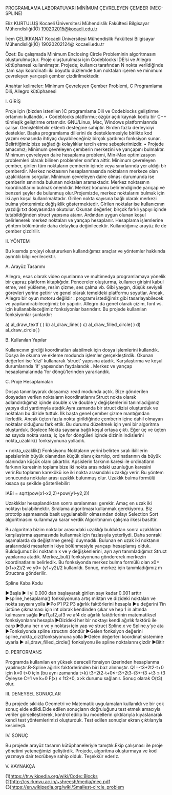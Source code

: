 PROGRAMLAMA LABORATUVARI MİNİMUM ÇEVRELEYEN ÇEMBER (MEC-SPLINE)

                           
  Eliz KURTULUŞ
Kocaeli Üniversitesi
Mühendislik Fakültesi
Bilgisayar Mühendisliği(İÖ)
190202015@kocaeli.edu.tr


İrem ÇELİKKANAT
Kocaeli Üniversitesi
Mühendislik Fakültesi
Bilgisayar Mühendisliği(İÖ)
19020202124@ kocaeli.edu.tr


Özet: Bu çalışmada Minimum Enclosing Circle Probleminin algoritmasını oluşturulmuştur. Proje oluşturulması için Codeblocks IDE’si ve Allegro kütüphanesi kullanılmıştır. Projede; kullanıcı tarafından N nokta verildiğinde ,tam sayı koordinatlı iki boyutlu düzlemde tüm noktaları içeren ve minimum çevreleyen yarıçaplı çember çizdirilmektedir.

Anahtar kelimeler: Minimum Çevreleyen Çember Problemi, C Programlama Dili, Allegro kütüphanesi

I.	                GİRİŞ

Proje için (bizden istenilen )C programlama Dili ve Codeblocks geliştirme ortamını kullandık.
•	Codeblocks platformu; özgür açık kaynak kodlu bir C++ tümleşik geliştirme ortamıdır. GNU/Linux, Mac, Windows platformlarında çalışır. Genişletilebilir eklenti desteğine sahiptir. Birden fazla derleyiciyi destekler. Başka programlama dillerini de desteklemesiyle birlikte kod yazımı esnasında ihtiyaç duyabileceğiniz birçok yardımcı fonksiyon sunar. Belirttiğimiz bize sağladığı kolaylıklar tercih etme sebeplerimizdir.
•	Projede amacımız; Minimum çevreleyen çemberin merkezini ve yarıçapını bulmaktır. Minimum çevreleyen daire hesaplama problemi, Min-Max optimizasyon  problemleri olarak bilinen problemler sınıfına aittir. Minimum çevreleyen çember, girilen tüm noktaların çemberin içinde veya sınırlarında yer aldığı bir çemberdir. Merkez noktasının hesaplanmasında noktaların merkeze olan uzaklıklarını sorgular. Minimum çevreleyen daire olması durumunda ise çemberin sınırında bulunan noktaları aramaktadır. Merkez noktasının koordinatlarını bulmak önemlidir. Merkez konumu belirlendiğinde yarıçap ve benzeri şeyler de bulunmuş olur.Projemizde, merkez noktalarını bulmak için iki ayrı koşul kullanılmaktadır. Girilen nokta sayısına bağlı olarak merkezi bulma yöntemimiz değişiklik göstermektedir. Girilen noktalar ise kullanıcının yazdığı txt dosyasından okutulur. Okunan değerler, birçok farklı yapıyı içinde tutabildiğinden struct yapısına atanır. Ardından uygun olunan koşul belirlenerek merkez noktaları ve yarıçap hesaplanır. Hesaplama işlemlerine yöntem bölümünde daha detaylıca değinilecektir. Kullandığımız  arayüz ile de çember çizdirilir.


II.	             YÖNTEM

Bu kısımda projeyi oluştururken kullandığımız araçlar ve yöntemler hakkında ayrıntılı bilgi verilecektir.

A.	Arayüz Tasarımı

Allegro, esas olarak video oyunlarına ve multimedya programlamaya yönelik bir çapraz platform kitaplığıdır. Pencereler oluşturma, kullanıcı girişini kabul etme, veri yükleme, resim çizme, ses çalma vb. Gibi yaygın, düşük seviyeli görevleri yerine getirir ve genel olarak temeldeki platformu soyutlar. Ancak, Allegro bir oyun motoru değildir : programı istediğimiz gibi tasarlayabilecek ve yapılandırabileceğimiz bir yapıdır. Allegro da genel olarak çizim, font vs. için kullanabileceğimiz fonksiyonlar barındırır. Bu projede kullanılan fonksiyonlar şunlardır:

a)	al_draw_textf ( )
b)	al_draw_line( )
c)	al_draw_filled_circle( )
d)	al_draw_circle( )

B.	Kullanılan Yapılar

Kullanıcının girdiği koordinatları alabilmek için dosya işlemlerini kullandık. Dosya ile okuma ve ekleme modunda işlemler gerçekleştirdik. Okunan değerleri ise ‘dizi’ kullanarak ‘struct’ yapısına atadık. Karşılaştırma ve koşul durumlarında ‘if’ yapısından faydalandık . Merkez ve yarıçap hesaplamalarında ‘for döngü’lerinden yararlandık.

C.	Proje Hesaplamaları

Dosya tanımlayarak dosyamızı read modunda açtık. Bize gönderilen dosyadan verilen noktaların koordinatlarını Struct nokta olarak adlandırdığımız içinde double x ve double y değişkenlerini tanımladığımız yapıya dizi yardımıyla atadık.Aynı zamanda bir struct dizisi oluşturduk ve noktaları bu dizide tuttuk. İlk başta genel çember çizme mantığından ilerledik. Ancak üçten fazla nokta girildiğinde çemberin içine dahil olmayan noktalar olduğunu fark ettik. Bu durumu düzeltmek için yeni bir algoritma oluşturduk. Böylece Nokta sayısına bağlı koşul ortaya çıktı. Eğer üç ve üçten az sayıda nokta varsa;  iç içe for döngüleri içinde dizinin indislerini nokta_uzaklik() fonksiyonuna yolladık.

•	nokta_uzaklik() Fonksiyonu
 Noktaların yerini belirten sıralı ikililerin   apsislerinin büyük olanından küçük olanı çıkartılıp, ordinatlarının da büyük olanından küçük olanı çıkartılır. Apsislerin farkının karesi ile ordinatların farkının karesinin toplamı bize iki nokta arasındaki uzunluğun karesini verir.Bu toplamın karekökü ise iki nokta arasındaki uzaklığı verir. Bu yöntem sonucunda noktalar arası uzaklık bulunmuş olur. Uzaklık bulma formülü kısaca şu şekilde gösterilebilir:

IABI = sqrt(pow(x1-x2,2)+pow(y1-y2,2))

Uzaklıklar hesaplandıktan sonra sıralanması gerekir. Amaç en uzak iki noktayı bulabilmektir. Sıralama algoritması kullanmak gerekiyordu. Biz prototip aşamasında basit uygulanabilir olmasından dolayı Selection Sort algoritmasını kullanmaya karar verdik Algoritmanın çalışma ilkesi basittir.

Bu algoritma bizim noktalar arasındaki uzaklığı bulduktan sonra uzaklıkları karşılaştırma aşamasında kullanmak için  fazlasıyla yeterliydi. Daha sonraki aşamalarda da değiştirme gereği duymadık. Bulunan en uzak iki noktanın aralarındaki mesafenin ikiye bölünmesiyle yarıçapı hesaplamış olduk. Bulduğumuz iki noktanın x ve y değişkenlerini, ayrı ayrı tanımladığımız Struct yapılarına atadık. Merkez_bul() fonksiyonuna göndererek merkezin koordinatlarını belirledik. Bu fonksiyonda merkez bulma formülü olan x0= (x1+x2)/2 ve y0= (y1+y2)/2 kullanıldı. Sonuç, merkez için tanımladığımız m Structına gönderilir.



Spline Kaba Kodu

►Başla
► i yi 0.000 dan başlayarak girilen sayı kadar 0.001 arttır
►spline_hesaplama() fonksiyonuna artış miktarı ve dizideki noktaları ve nokta sayısını yolla
►Po P1 P2 P3 ağırlık faktörlerini hesapla
►u değerini 1’in üstüne çıkmaması için int olarak kendinden çıkar ve hep 1 in altında kalmasını sağla
►af1,af2,af3 ve af4 de ağırlık faktörlerinin matematiksel fonksiyonlarını hesapla
►Dizideki her bir noktayı kendi ağırlık faktörü ile carp
►Bunu her x ve y noktası için yap ve struct Spline.x ve Spline.y’ye ata
►Fonksiyonda spline structını döndür
►Gelen fonksiyon değerini spline_nokta_ciz()fonksiyonuna yolla
►Gelen değerleri koordinat sistemine uyarla
► al_draw_filled_circle() fonksiyonu ile spline noktalarını çizdir
►Bitir


D.	PERFORMANS

Programda kullanılan en yüksek dereceli fonsiyon üzerinden hesaplanma yapılmıştır.B-Spline ağırlık faktörlerinden biri baz alınmıştır.
Q1=-t3+2t2-t+0 için k=0
t>0 için (bu aynı zamanda t>k)
t3+2t2-t+0≤-t3+2t3-t3+-t3
+t3 ≤ t3
Öyleyse C=1 ve k=0
F(x) ≤ 1t2+0, x>k durumu sağlanır.
Sonuç olarak O(t3) olur.

III.	DENEYSEL SONUÇLAR

Bu projede sıklıkla Geometri ve Matematik uygulamaları kullanıldı ve bir çok sonuç elde edildi.Elde edilen sonuçların doğruluğunu test etmek amacıyla veriler görselleştirerek, kontrol edilip bu modellerin çıktılarıyla kıyaslanarak kendi test yöntemlerimizi oluşturduk. Test edilen sonuçlar ekran çıktılarıyla kesinleşti.





IV.	SONUÇ

Bu projede arayüz tasarım kütüphaneleriyle tanıştık.Ekip çalışması ile proje yönetimi yeteneğimizi geliştirdik. Projede, algoritma oluşturmaya ve kod yazmaya dair tecrübeye sahip olduk. Teşekkür ederiz.

V.	KAYNAKÇA

(1)https://tr.wikipedia.org/wiki/Code::Blocks 
(2)http://cs.rkmvu.ac.in/~shreesh/media/mec.pdf 
(3)https://en.wikipedia.org/wiki/Smallest-circle_problem
